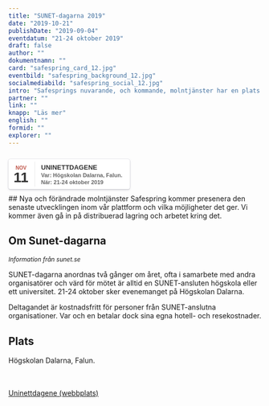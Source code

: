 ```yaml
---
title: "SUNET-dagarna 2019"
date: "2019-10-21"
publishDate: "2019-09-04"
eventdatum: "21-24 oktober 2019"
draft: false
author: ""
dokumentnamn: ""
card: "safespring_card_12.jpg"
eventbild: "safespring_background_12.jpg"
socialmediabild: "safespring_social_12.jpg"
intro: "Safesprings nuvarande, och kommande, molntjänster har en plats i agendan, där du kan prata direkt med oss och SUNET."
partner: ""
link: ""
knapp: "Läs mer"
english: ""
formid: ""
explorer: ""
---
```

<style>
.safespring-event .desc .des,.safespring-event .desc .hed{font-family:Hind,sans-serif;overflow:hidden}.safespring-event{display:inline-block;position:relative;cursor:default;background:#fff;font-family:Hind,sans-serif;font-weight:600;color:#323232!important;font-size:15px;line-height:100%;-webkit-box-shadow:0 0 0 .5px rgba(50,50,93,.17),0 2px 5px 0 rgba(50,50,93,.1),0 1px 1.5px 0 rgba(0,0,0,.07),0 1px 2px 0 rgba(0,0,0,.08),0 0 0 0 transparent!important;-moz-box-shadow:0 0 0 .5px rgba(50,50,93,.17),0 2px 5px 0 rgba(50,50,93,.1),0 1px 1.5px 0 rgba(0,0,0,.07),0 1px 2px 0 rgba(0,0,0,.08),0 0 0 0 transparent!important;box-shadow:0 0 0 .5px rgba(50,50,93,.17),0 2px 5px 0 rgba(50,50,93,.1),0 1px 1.5px 0 rgba(0,0,0,.07),0 1px 2px 0 rgba(0,0,0,.08),0 0 0 0 transparent!important;-webkit-border-radius:4px;border-radius:4px}.safespring-event .date{width:50px;height:60px;float:left;position:relative}.safespring-event .date .bdr1,.safespring-event .date .bdr2{width:1px;height:50px;position:absolute;z-index:100;top:5px}.safespring-event .date .mon{display:block;text-align:center;padding:12px 0 0;font-size:10px;color:#bf5549;font-weight:700;line-height:110%;text-transform:uppercase}.safespring-event .date .day{display:block;text-align:center;padding:0 0 8px;font-size:28px;font-weight:700;color:#333;line-height:100%}.safespring-event .date .bdr1{background:#eaeaea;right:-3px}.safespring-event .date .bdr2{background:#fff;right:-4px}.safespring-event .desc{height:60px;float:left;position:relative;padding:0 15px 0 0}.safespring-event .desc p{margin:0;display:block;text-align:left;padding:10px 0 0 15px;font-size:11px;color:#666;line-height:130%}.safespring-event .desc .hed{height:15px;display:block;margin-bottom:0;font-size:13px;line-height:110%;color:#333;text-transform:uppercase}.safespring-event .desc .des{height:28px;display:block}.safespring-event-selected{background-color:#f4f4f4}.addeventatc .alarm_reminder,.addeventatc .all_day_event,.addeventatc .attendees,.addeventatc .calname,.addeventatc .date_format,.addeventatc .recurring,.addeventatc .status,.addeventatc .uid,.safespring-event .client,.safespring-event .description,.safespring-event .end,.safespring-event .facebook_event,.safespring-event .location,.safespring-event .method,.safespring-event .organizer,.safespring-event .organizer_email,.safespring-event .start,.safespring-event .timezone,.safespring-event .title,.safespring-event .transp{display:none!important}
</style>

<div style="clear:both;padding:10px 0px 10px 0px;">
	<div class="safespring-event" data-styling="none">
		<div class="date">
			<span class="mon">NOV</span>
			<span class="day">11</span>
			<div class="bdr1"></div>
			<div class="bdr2"></div>
		</div>
		<div class="desc">
			<p>
				<strong class="hed">Uninettdagene</strong>
				<span class="des">Var: Högskolan Dalarna, Falun.<br />När: 21-24 oktober 2019</span>
			</p>
		</div>
	</div>
	</div>
## Nya och förändrade molntjänster
Safespring kommer presenera den senaste utvecklingen inom vår plattform och vilka möjligheter det ger. Vi kommer även gå in på distribuerad lagring och arbetet kring det.

## Om Sunet-dagarna

<p style="font-size: 12px;"><i>Information från sunet.se</i></p>

SUNET-dagarna anordnas två gånger om året, ofta i samarbete med andra organisatörer och värd för mötet är alltid en SUNET-ansluten högskola eller ett universitet. 21-24 oktober sker evenemanget på Högskolan Dalarna.

Deltagandet är kostnadsfritt för personer från SUNET-anslutna organisationer. Var och en betalar dock sina egna hotell- och resekostnader.

## Plats
Högskolan Dalarna, Falun.

<br><br>
<a href="https://www.uninett.no/uninettdagene-2019" id="button">Uninettdagene (webbplats)</a>
